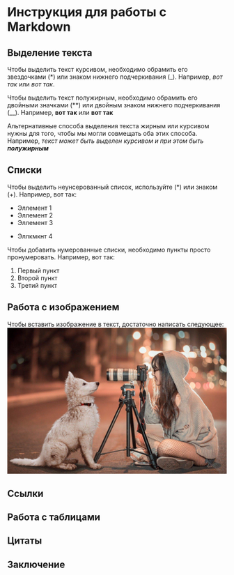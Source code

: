 # Инструкция для работы с Markdown

## Выделение текста

Чтобы выделить текст курсивом, необходимо обрамить его звездочками (*) или знаком нижнего подчеркивания (_). Например, *вот так* или _вот так_.

Чтобы выделить текст полужирным, необходимо обрамить его двойными значками (**) или двойным знаком нижнего подчеркивания (__). Например, **вот так** или __вот так__

Альтернативные способа выделения текста жирным или курсивом нужны для того, чтобы мы могли совмещать оба этих способа. Например, _текст может быть выделен курсивом и при этом быть **полужирным**_

## Списки

Чтобы выделить неунсерованный список, используйте (*) или знаком (+). Например, вот так:
* Эллемент 1
* Эллемент 2
* Эллемент 3
+ Эллкмкнт 4

Чтобы добавить нумерованные списки, необходимо пункты просто пронумеровать. Например, вот так:
1. Первый пункт
2. Второй пункт
3. Третий пункт

## Работа с изображением

Чтобы вставить изображение в текст, достаточно написать следующее:![Пивет, это случайное фото с интернета](photo.jpg)

## Ссылки

## Работа с таблицами

## Цитаты

## Заключение